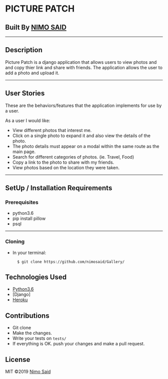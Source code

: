 # PICTURE PATCH

## Built By [NIMO SAID](https://github.com/nimosaid/)
--------------------------------------------------

## Description
Picture Patch is a  django application that allows users to view photos and and copy thier link and share with friends. The application allows the user to add a photo and upload it.

-------------------------------------------------
## User Stories
These are the behaviors/features that the application implements for use by a user.

As a user I would like:
* View different photos that interest me.
* Click on a single photo to expand it and also view the details of the photo. 
* The photo details must appear on a modal within the same route as the main page.
* Search for different categories of photos. (ie. Travel, Food)
* Copy a link to the photo to share with my friends.
* View photos based on the location they were taken.

-----------------------------------------------------

## SetUp / Installation Requirements
### Prerequisites
* python3.6
* pip install pillow
* psql

-----------------------------------------------------
### Cloning
* In your terminal:

        $ git clone https://github.com/nimosaid/Gallery/
        

## Technologies Used
* [Python3.6](https://www.python.org/)
* [Django]
* [Heroku](https://heroku.com)

## Contributions

- Git clone 
- Make the changes.
- Write your tests on `tests/`
- If everything is OK. push your changes and make a pull request.

## License
MIT &copy;2019 [Nimo Said](https://github.com/nimosaid/)
